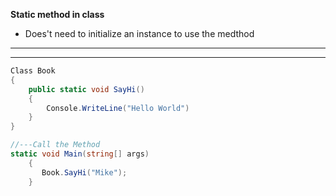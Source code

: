**Static method in class**
* Does't need to initialize an instance to use the medthod
---
---
```cs
Class Book 
{
    public static void SayHi()
    {
        Console.WriteLine("Hello World")
    }
}

//---Call the Method
static void Main(string[] args)
    {
       Book.SayHi("Mike");
    }
```
